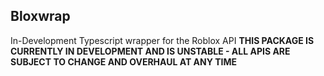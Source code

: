 ## Bloxwrap

In-Development Typescript wrapper for the Roblox API
**THIS PACKAGE IS CURRENTLY IN DEVELOPMENT AND IS UNSTABLE - ALL APIS ARE SUBJECT TO CHANGE AND OVERHAUL AT ANY TIME**

